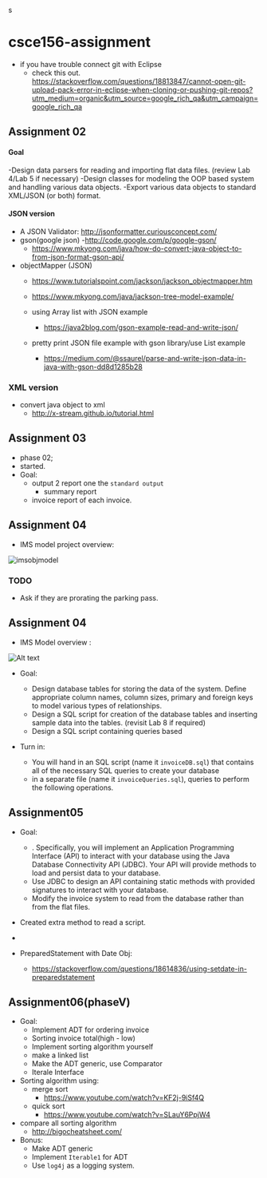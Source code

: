 s
# csce156-assignment

- if you have trouble connect git with Eclipse
	- check this out. https://stackoverflow.com/questions/18813847/cannot-open-git-upload-pack-error-in-eclipse-when-cloning-or-pushing-git-repos?utm_medium=organic&utm_source=google_rich_qa&utm_campaign=google_rich_qa

## Assignment 02
####  Goal
   -Design data parsers for reading and importing flat data files. (review Lab 4/Lab 5 if necessary)
   -Design classes for modeling the OOP based system and handling various data objects.
   -Export various data objects to standard XML/JSON (or both) format.

#### JSON version
   - A JSON Validator: http://jsonformatter.curiousconcept.com/
   - gson(google json)
      -http://code.google.com/p/google-gson/
      - https://www.mkyong.com/java/how-do-convert-java-object-to-from-json-format-gson-api/
   - objectMapper (JSON)
      - https://www.tutorialspoint.com/jackson/jackson_objectmapper.htm
      - https://www.mkyong.com/java/jackson-tree-model-example/

	 - using Array list with JSON example
		 - https://java2blog.com/gson-example-read-and-write-json/
	 - pretty print JSON file example with gson library/use List example
		 - https://medium.com/@ssaurel/parse-and-write-json-data-in-java-with-gson-dd8d1285b28


### XML version
   - convert java object to xml
      - http://x-stream.github.io/tutorial.html


## Assignment 03
   - phase 02;
   - started.
   - Goal:
      - output 2 report one the `standard output`
         - summary report
	 - invoice report of each invoice.

## Assignment 04
- IMS model project overview:

![imsobjmodel](https://user-images.githubusercontent.com/35666615/41205687-8c29951e-6cbd-11e8-9ca8-b58d7b25827b.png)

### TODO
- Ask if they are prorating the parking pass.


## Assignment 04
- IMS Model overview :


![Alt text](/../datNguyen/assignment/model/imsObjModel.png?raw=true "test")

- Goal:
	- Design database tables for storing the data of the system. Define appropriate column names,
column sizes, primary and foreign keys to model various types of relationships.
	-	Design a SQL script for creation of the database tables and inserting sample data into the tables.
(revisit Lab 8 if required)
	- Design a SQL script containing queries based

- Turn in:
	- You will hand in an SQL script (name it `invoiceDB.sql`) that contains all of the necessary SQL queries
to create your database
	- in a separate file (name it `invoiceQueries.sql`), queries to perform the following
operations.



##  Assignment05
- Goal:
	- . Specifically, you will implement an Application
Programming Interface (API) to interact with your database using the Java Database Connectivity API
(JDBC). Your API will provide methods to load and persist data to your database.
	- Use JDBC to design an API containing static methods with provided signatures to interact with
your database.
	- Modify the invoice system to read from the database rather than from the flat files.

- Created extra method to read a script.
- 

- PreparedStatement with Date Obj:
	- https://stackoverflow.com/questions/18614836/using-setdate-in-preparedstatement

## Assignment06(phaseV)
- Goal:
   - Implement ADT for ordering invoice
   - Sorting invoice total(high - low)
   - Implement sorting algorithm yourself
   - make a linked list
   - Make the ADT generic, use Comparator
   - Iterale Interface
- Sorting algorithm using:
   - merge sort
      - https://www.youtube.com/watch?v=KF2j-9iSf4Q
   - quick sort
      - https://www.youtube.com/watch?v=SLauY6PpjW4
- compare all sorting algorithm
   - http://bigocheatsheet.com/
- Bonus:
   - Make ADT generic
   - Implement `Iterable1` for ADT
   - Use `log4j` as a logging system.
